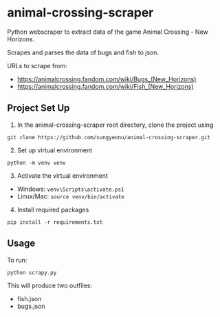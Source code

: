 # animal-crossing-scraper
Python webscraper to extract data of the game Animal Crossing - New Horizons.

Scrapes and parses the data of bugs and fish to json.

URLs to scrape from: 
- https://animalcrossing.fandom.com/wiki/Bugs_(New_Horizons)
- https://animalcrossing.fandom.com/wiki/Fish_(New_Horizons)

## Project Set Up
1. In the animal-crossing-scraper root directory, clone the project using 
```
git clone https://github.com/sungyeonu/animal-crossing-scraper.git
```

2. Set up virtual environment
```
python -m venv venv
```

3. Activate the virtual environment
- Windows: `venv\Scripts\activate.ps1`
- Linux/Mac: `source venv/bin/activate`

4. Install required packages
```
pip install -r requirements.txt
```

## Usage
To run:
```
python scrapy.py
```

This will produce two outfiles: 
- fish.json
- bugs.json 
